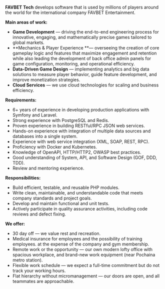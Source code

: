 **FAVBET Tech** develops software that is used by millions of players around
the world for the international company FAVBET Entertainment.  
  
**Main areas of work:**

  * **Game Development** — driving the end-to-end engineering process for innovative, engaging, and mathematically precise games tailored to global markets.
  * **Mechanics & Player Experience **— overseeing the creation of core gameplay logic and features that maximize engagement and retention while also leading the development of back office admin panels for game configuration, monitoring, and operational efficiency.
  * **Data-Driven Game Design** — implementing analytics and big data solutions to measure player behavior, guide feature development, and improve monetization strategies.
  * **Cloud Services** — we use cloud technologies for scaling and business efficiency.

**Requirements:**

  * 6+ years of experience in developing production applications with Symfony and Laravel.
  * Strong experience with PostgreSQL and Redis.
  * Proven experience in building RESTful/RPC JSON web services.
  * Hands-on experience with integration of multiple data sources and databases into a single system.
  * Experience with web service integration (XML, SOAP, REST, RPC).
  * Proficiency with Docker and Kubernetes.
  * Knowledge of OpenAPI, HTTP/HTTP2, OWASP best practices.
  * Good understanding of System, API, and Software Design (GOF, DDD, TDD).
  * Review and mentoring experience.

**Responsibilities:**

  * Build efficient, testable, and reusable PHP modules.
  * Write clean, maintainable, and understandable code that meets company standards and project goals.
  * Develop and maintain functional and unit tests.
  * Actively participate in quality assurance activities, including code reviews and defect fixing.

**We offer:**

  * 30 day off — we value rest and recreation.
  * Medical insurance for employees and the possibility of training employees. at the expense of the company and gym membership.
  * Remote work or the opportunity — our own modern lofty office with spacious workplace, and brand-new work equipment (near Pochaina metro station).
  * Flexible work schedule — we expect a full-time commitment but do not track your working hours.
  * Flat hierarchy without micromanagement — our doors are open, and all teammates are approachable.